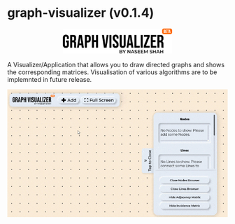 # graph-visualizer (v0.1.4)
<p align="center">
  <img width="250" src="assets/img/logo.svg" alt="Graph Visualizer"/>
</p>
A Visualizer/Application that allows you to draw directed graphs and shows the corresponding matrices. Visualisation of various algorithms are to be implemnted in future release.


![](docs/assets/img/gvis2.gif)